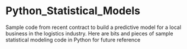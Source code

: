 # Python_Statistical_Models

Sample code from recent contract to build a predictive model for a local business in the logistics industry.
Here are bits and pieces of sample statistical modeling code in Python for future reference
